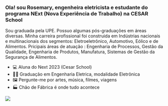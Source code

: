 

### Ola! sou Rosemary, engenheira eletricista e estudante do programa NExt (Nova Experiência de Trabalho) na CESAR School
<p>
 Sou graduada pela UPE. Possuo algumas pós-graduações em áreas diversas. Minha carreira profissional foi construida em Indústrias nacionais e multinacionais dos segmentos: Eletroeletrônico, Automotivo, Eólico e de Alimentos. Pricipais áreas de atuação : Engenharia de Processos, Gestão da Qualidade, Engenharia de Produtos, Manufatura, Sistemas de Gestão da Segurança de Alimentos.
<p>

- 💻 Aluna do Next 2023 (Cesar School)
- 🧑‍🎓 Graduação em Engenharia Eletrica, modalidade Eletrônica
- 🖼️ Pergunte-me por artes, música, filmes, viagens
- 🏭 Chão de Fábrica é onde tudo acontece
  
<p align="left">
  <a href="https://www.linkedin.com/in/rosegallindo" alt="Linkedin" target="_blank">
  <img src="https://img.shields.io/badge/-Linkedin-1C1C1C?style=for-the-badge&logo=Linkedin&logoColor=0061C3&link=https://www.linkedin.com/in/rosegallindo" /></a>
</p>
